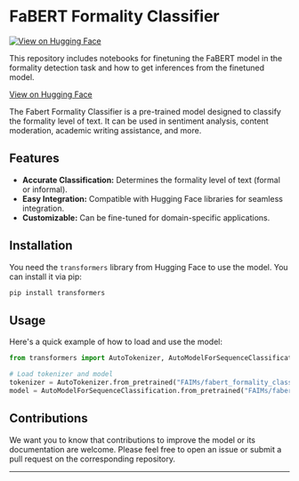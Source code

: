 # FaBERT Formality Classifier

[![View on Hugging Face](https://img.shields.io/badge/Hugging%20Face-Model%20Page-yellow)](https://huggingface.co/FAIMs/fabert_formality_classifier/tree/main)

This repository includes notebooks for finetuning the FaBERT model in the formality detection task and how to get inferences from the finetuned model.

[View on Hugging Face](https://huggingface.co/FAIMs/fabert_formality_classifier/tree/main)

The Fabert Formality Classifier is a pre-trained model designed to classify the formality level of text. It can be used in sentiment analysis, content moderation, academic writing assistance, and more.

## Features

- **Accurate Classification:** Determines the formality level of text (formal or informal).
- **Easy Integration:** Compatible with Hugging Face libraries for seamless integration.
- **Customizable:** Can be fine-tuned for domain-specific applications.

## Installation

You need the `transformers` library from Hugging Face to use the model. You can install it via pip:

```bash
pip install transformers
```

## Usage

Here's a quick example of how to load and use the model:

```python
from transformers import AutoTokenizer, AutoModelForSequenceClassification

# Load tokenizer and model
tokenizer = AutoTokenizer.from_pretrained("FAIMs/fabert_formality_classifier")
model = AutoModelForSequenceClassification.from_pretrained("FAIMs/fabert_formality_classifier")

```

## Contributions

We want you to know that contributions to improve the model or its documentation are welcome. Please feel free to open an issue or submit a pull request on the corresponding repository.

---
